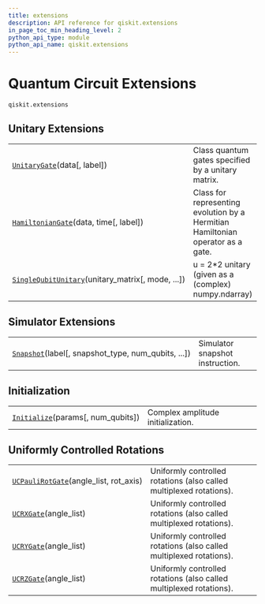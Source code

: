 ```yaml
---
title: extensions
description: API reference for qiskit.extensions
in_page_toc_min_heading_level: 2
python_api_type: module
python_api_name: qiskit.extensions
---
```


<span id="module-qiskit.extensions" />

<span id="qiskit-extensions" />

# Quantum Circuit Extensions

<span id="module-qiskit.extensions" />

`qiskit.extensions`

## Unitary Extensions

|                                                                                                                                    |                                                                                 |
| ---------------------------------------------------------------------------------------------------------------------------------- | ------------------------------------------------------------------------------- |
| [`UnitaryGate`](qiskit.extensions.UnitaryGate "qiskit.extensions.UnitaryGate")(data\[, label])                                     | Class quantum gates specified by a unitary matrix.                              |
| [`HamiltonianGate`](qiskit.extensions.HamiltonianGate "qiskit.extensions.HamiltonianGate")(data, time\[, label])                   | Class for representing evolution by a Hermitian Hamiltonian operator as a gate. |
| [`SingleQubitUnitary`](qiskit.extensions.SingleQubitUnitary "qiskit.extensions.SingleQubitUnitary")(unitary\_matrix\[, mode, ...]) | u = 2\*2 unitary (given as a (complex) numpy.ndarray)                           |

## Simulator Extensions

|                                                                                                                   |                                 |
| ----------------------------------------------------------------------------------------------------------------- | ------------------------------- |
| [`Snapshot`](qiskit.extensions.Snapshot "qiskit.extensions.Snapshot")(label\[, snapshot\_type, num\_qubits, ...]) | Simulator snapshot instruction. |

## Initialization

|                                                                                                     |                                   |
| --------------------------------------------------------------------------------------------------- | --------------------------------- |
| [`Initialize`](qiskit.extensions.Initialize "qiskit.extensions.Initialize")(params\[, num\_qubits]) | Complex amplitude initialization. |

## Uniformly Controlled Rotations

|                                                                                                                 |                                                                     |
| --------------------------------------------------------------------------------------------------------------- | ------------------------------------------------------------------- |
| [`UCPauliRotGate`](qiskit.extensions.UCPauliRotGate "qiskit.extensions.UCPauliRotGate")(angle\_list, rot\_axis) | Uniformly controlled rotations (also called multiplexed rotations). |
| [`UCRXGate`](qiskit.extensions.UCRXGate "qiskit.extensions.UCRXGate")(angle\_list)                              | Uniformly controlled rotations (also called multiplexed rotations). |
| [`UCRYGate`](qiskit.extensions.UCRYGate "qiskit.extensions.UCRYGate")(angle\_list)                              | Uniformly controlled rotations (also called multiplexed rotations). |
| [`UCRZGate`](qiskit.extensions.UCRZGate "qiskit.extensions.UCRZGate")(angle\_list)                              | Uniformly controlled rotations (also called multiplexed rotations). |

